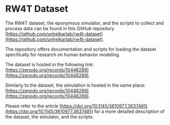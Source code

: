 # RW4T Dataset
The RW4T dataset, the eponymous simulator, and the scripts to collect and process data can
be found in this GitHub repository [https://github.com/unhelkarlab/rw4t-dataset](https://github.com/unhelkarlab/rw4t-dataset).

The repository offers documentation and scripts for loading the dataset specifically for research on human behavior modeling.

The dataset is hosted in the following link:
[https://zenodo.org/records/10448289](https://zenodo.org/records/10448289).

Similarly to the dataset, the simulation is hosted in the same place:
[https://zenodo.org/records/10448289](https://zenodo.org/records/10448289).

Please refer to the article [https://doi.org/10.1145/3610977.3637481](https://doi.org/10.1145/3610977.3637481) for a more detailed description of the dataset, the simulator, and the scripts.
